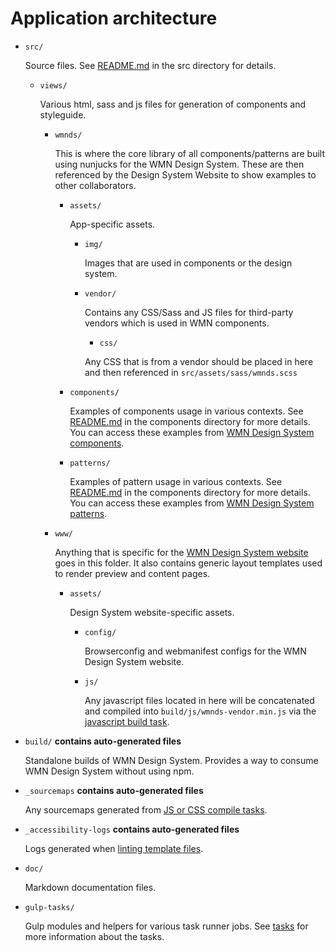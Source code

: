 # Application architecture

- `src/`

  Source files. See [README.md](../../src/README.md) in the src directory for details.


    -   `views/`

        Various html, sass and js files for generation of components and styleguide.


        - `wmnds/`

          This is where the core library of all components/patterns are built using nunjucks for the WMN Design System. These are then referenced by the Design System Website to show examples to other collaborators.

          - `assets/`

            App-specific assets.

            - `img/`

              Images that are used in components or the design system.

            - `vendor/`

              Contains any CSS/Sass and JS files for third-party vendors which is used in WMN components.

              - `css/`

              Any CSS that is from a vendor should be placed in here and then referenced in `src/assets/sass/wmnds.scss`


          -   `components/`

              Examples of components usage in various contexts. See [README.md](../../src/views/components/README.md) in the components directory for more details. You can access these examples from [WMN Design System components](http://localhost:3000/components/).

          -   `patterns/`

              Examples of pattern usage in various contexts. See [README.md](../../src/views/components/README.md) in the components directory for more details. You can access these examples from [WMN Design System patterns](http://localhost:3000/patterns/).

        -   `www/`

            Anything that is specific for the [WMN Design System website](http://localhost:3000) goes in this folder. It also contains generic layout templates used to render preview and content pages.

            - `assets/`

              Design System website-specific assets.

               - `config/`

                  Browserconfig and webmanifest configs for the WMN Design System website.

               - `js/`

                  Any javascript files located in here will be concatenated and compiled into `build/js/wmnds-vendor.min.js` via the [javascript build task](tasks.md#markdown-header-141-scripts-javascript).

- `build/` **contains auto-generated files**

  Standalone builds of WMN Design System. Provides a way to consume WMN Design System without using npm.

- `_sourcemaps` **contains auto-generated files**

  Any sourcemaps generated from [JS or CSS compile tasks](tasks#markdown-header-14-building).

- `_accessibility-logs` **contains auto-generated files**

  Logs generated when [linting template files](tasks.md#markdown-header-122-templates-html).

* `doc/`

  Markdown documentation files.

* `gulp-tasks/`

  Gulp modules and helpers for various task runner jobs. See [tasks](tasks.md) for more information about the tasks.
